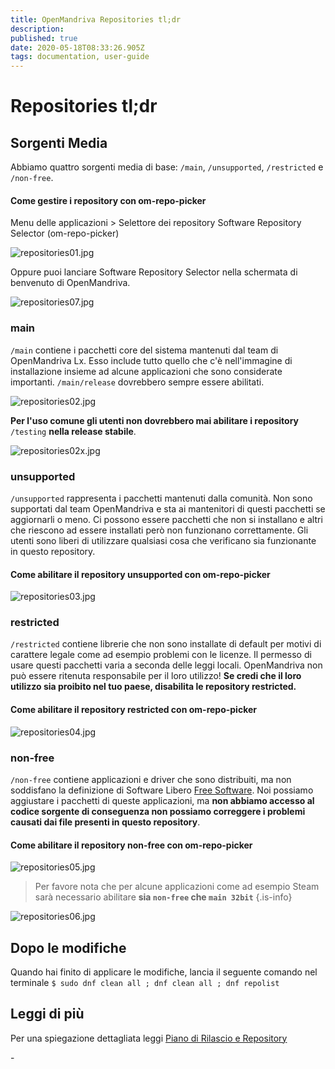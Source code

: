 ```yaml
---
title: OpenMandriva Repositories tl;dr
description: 
published: true
date: 2020-05-18T08:33:26.905Z
tags: documentation, user-guide
---
```


# Repositories tl;dr
## Sorgenti Media
Abbiamo quattro sorgenti media di base: `/main`, `/unsupported`, `/restricted` e `/non-free`.

#### Come gestire i repository con om-repo-picker

Menu delle applicazioni > Selettore dei repository Software Repository Selector (om-repo-picker)

![repositories01.jpg](/images/repositories01.jpg)

Oppure puoi lanciare Software Repository Selector nella schermata di benvenuto di OpenMandriva.

![repositories07.jpg](/images/repositories07.jpg)

### main
`/main` contiene i pacchetti core del sistema mantenuti dal team di OpenMandriva Lx.
Esso include tutto quello che c'è nell'immagine di installazione insieme ad alcune applicazioni che sono considerate importanti. `/main/release` dovrebbero sempre essere abilitati.

![repositories02.jpg](/images/repositories02.jpg)

**Per l'uso comune gli utenti non dovrebbero mai abilitare i repository** `/testing` **nella release stabile**.

![repositories02x.jpg](/images/repositories02x.jpg)

### unsupported
`/unsupported` rappresenta i pacchetti mantenuti dalla comunità.
Non sono supportati dal team OpenMandriva e sta ai mantenitori di questi pacchetti se aggiornarli o meno. Ci possono essere pacchetti che non si installano e altri che riescono ad essere installati però non funzionano correttamente. Gli utenti sono liberi di utilizzare qualsiasi cosa che verificano sia funzionante in questo repository.
#### Come abilitare il repository unsupported con om-repo-picker

![repositories03.jpg](/images/repositories03.jpg)

### restricted
`/restricted` contiene librerie che non sono installate di default per motivi di carattere legale come ad esempio problemi con le licenze.
Il permesso di usare questi pacchetti varia a seconda delle leggi locali. OpenMandriva non può essere ritenuta responsabile per il loro utilizzo!
**Se credi che il loro utilizzo sia proibito nel tuo paese, disabilita le repository restricted.**
#### Come abilitare il repository restricted con om-repo-picker

![repositories04.jpg](/images/repositories04.jpg)

### non-free
`/non-free` contiene applicazioni e driver che sono distribuiti, ma non soddisfano la definizione di Software Libero [Free Software](https://en.wikipedia.org/wiki/The_Free_Software_Definition). Noi possiamo aggiustare i pacchetti di queste applicazioni, ma **non abbiamo accesso al codice sorgente di conseguenza non possiamo correggere i problemi causati dai file presenti in questo repository**.
#### Come abilitare il repository non-free con om-repo-picker

![repositories05.jpg](/images/repositories05.jpg)

> Per favore nota che per alcune applicazioni come ad esempio Steam sarà necessario abilitare **sia `non-free` che `main 32bit`**
{.is-info}


![repositories06.jpg](/images/repositories06.jpg)

## Dopo le modifiche
Quando hai finito di applicare le modifiche, lancia il seguente comando nel terminale
`$ sudo dnf clean all ; dnf clean all ; dnf repolist`

## Leggi di più
Per una spiegazione dettagliata leggi  [Piano di Rilascio e Repository](/doc/release-plan-and-repositories)

\-




